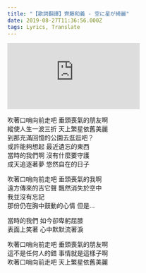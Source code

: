 ```yaml
---
title: "【歌詞翻譯】齊藤和義 - 空に星が綺麗"
date: 2019-08-27T11:36:56.000Z
tags: Lyrics, Translate
---
```


<iframe title="齊藤和義 - 空に星が綺麗" src="https://www.youtube.com/embed/V3nguLRCIA8" frameborder="0" allow="accelerometer; autoplay; clipboard-write; encrypted-media; gyroscope; picture-in-picture" allowfullscreen></iframe>

<p>吹著口哨向前走吧 垂頭喪氣的朋友啊
<br>縱使人生一波三折 天上繁星依舊美麗
<br>到那充滿回憶的公園去逛逛吧？
<br>或許能夠想起 最近遺忘的東西
<br>當時的我們啊 沒有什麼要守護
<br>成天追逐著夢 悠然自在的日子</p>

<p>吹著口哨向前走吧 垂頭喪氣的我啊
<br>遠方傳來的吉它聲 飄然消失於空中
<br>我並沒有忘記
<br>那份仍在胸中鼓動的心情 但是…</p>

<p>當時的我們 如今卻卑躬屈膝
<br>表面上笑著 心中默默流著淚</p>

<p>吹著口哨向前走吧 垂頭喪氣的朋友啊
<br>這不是任何人的錯 事情就是這樣子啊
<br>吹著口哨向前走吧 天上繁星依舊美麗</p>
